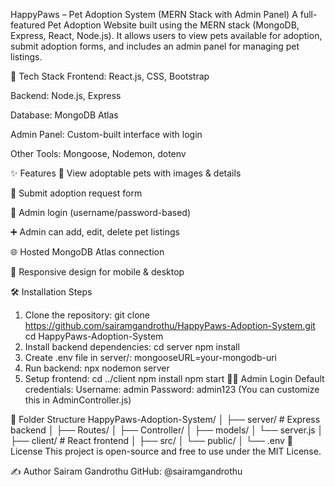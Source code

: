 HappyPaws – Pet Adoption System (MERN Stack with Admin Panel)
A full-featured Pet Adoption Website built using the MERN stack (MongoDB, Express, React, Node.js). It allows users to view pets available for adoption, submit adoption forms, and includes an admin panel for managing pet listings.

🔧 Tech Stack
Frontend: React.js, CSS, Bootstrap

Backend: Node.js, Express

Database: MongoDB Atlas

Admin Panel: Custom-built interface with login

Other Tools: Mongoose, Nodemon, dotenv

✨ Features
🐶 View adoptable pets with images & details

📝 Submit adoption request form

🔐 Admin login (username/password-based)

➕ Admin can add, edit, delete pet listings

🌐 Hosted MongoDB Atlas connection

💬 Responsive design for mobile & desktop

🛠 Installation Steps
1. Clone the repository:
git clone https://github.com/sairamgandrothu/HappyPaws-Adoption-System.git
cd HappyPaws-Adoption-System
2. Install backend dependencies:
cd server
npm install
3. Create .env file in server/:
mongooseURL=your-mongodb-uri
4. Run backend:
npx nodemon server
5. Setup frontend:
cd ../client
npm install
npm start
👨‍💻 Admin Login
Default credentials:
Username: admin
Password: admin123
(You can customize this in AdminController.js)

📂 Folder Structure
HappyPaws-Adoption-System/
│
├── server/            # Express backend
│   ├── Routes/
│   ├── Controller/
│   ├── models/
│   └── server.js
│
├── client/            # React frontend
│   ├── src/
│   └── public/
│
└── .env
📃 License
This project is open-source and free to use under the MIT License.

✍️ Author
Sairam Gandrothu
GitHub: @sairamgandrothu
